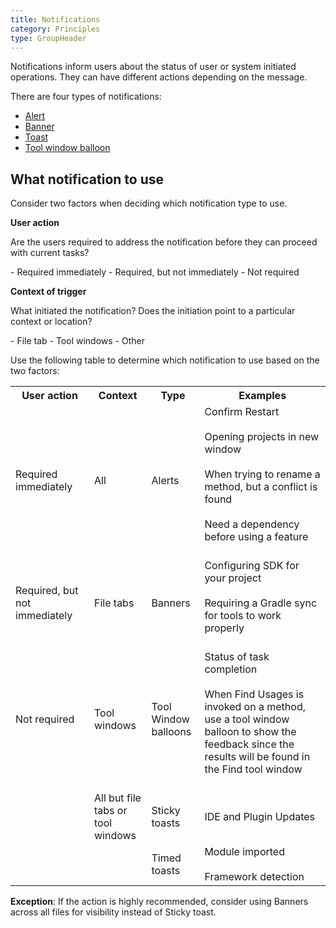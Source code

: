 ```yaml
---
title: Notifications
category: Principles
type: GroupHeader
---
```


Notifications inform users about the status of user or system initiated operations. They can have different actions depending on the message.

There are four types of notifications:

- [Alert]({{site.baseurl}}/principles/alert)
- [Banner]({{site.baseurl}}/principles/banner)
- [Toast]({{site.baseurl}}/principles/toast)
- [Tool window balloon]({{site.baseurl}}/principles/tool_window_balloon)

## What notification to use

Consider two factors when deciding which notification type to use.

**User action** 

<p class="noanchor"> Are the users required to address the notification before they can proceed with current tasks?</p>
  - Required immediately
  - Required, but not immediately
  - Not required

**Context of trigger**
  
<p class="noanchor"> What initiated the notification? Does the initiation point to a particular context or location?</p>
  - File tab
  - Tool windows
  - Other

Use the following table to determine which notification to use based on the two factors:

<table>
  <col width="25%">
  <col width="auto">
  <col width="auto">
  <col width="40%">
  <th class="table-line">User action</th>
  <th class="table-line">Context</th>
  <th class="table-line">Type</th>
  <th class="table-line">Examples</th>
  <tr class="table-line">
    <td>Required immediately 
    </td>
    <td>All
    </td>
    <td>Alerts
    </td>
    <td>
      Confirm Restart<br/><br/>
      Opening projects in new window<br/><br/>
      When trying to rename a method, but a conflict is found<br/><br/>
      Need a dependency before using a feature<br/><br/>
   </td>
  </tr>
  <tr class="table-line">
    <td>Required, but not immediately</td>
    <td>File tabs</td>
    <td>Banners</td>
    <td>
      Configuring SDK for your project<br/><br/>
      Requiring a Gradle sync for tools to work properly<br/><br/>
    </td>
    </tr>
  <tr class="table-line">
    <td>Not required</td>
    <td>Tool windows</td>
    <td>Tool Window balloons</td>
    <td>
      Status of task completion<br/><br/>
      When Find Usages is invoked on a method, use a tool window balloon to show the feedback since the results will be found in the Find tool window<br/><br/>
    </td>
  </tr>
  <tr class="table-line">
    <td></td>
    <td>All but file tabs or tool windows</td>
    <td>Sticky toasts</td>
    <td>
      IDE and Plugin Updates
    </td>
  </tr>
  <tr class="table-line">
    <td></td>
    <td></td>
    <td>Timed toasts</td>
    <td>
      Module imported<br/><br/>
      Framework detection
    </td>
  </tr>
</table>

**Exception**: If the action is highly recommended, consider using Banners across all files for visibility instead of Sticky toast.
